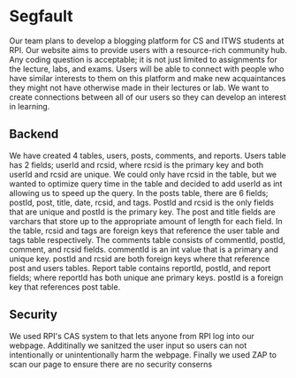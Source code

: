 # Segfault
Our team plans to develop a blogging platform for CS and ITWS students at RPI. Our website aims to provide users with a resource-rich community hub. Any
coding question is acceptable; it is not just limited to assignments for the lecture, labs, and exams. Users will be able to connect with people who have
similar interests to them on this platform and make new acquaintances they might not have otherwise made in their lectures or lab. We want to create
connections between all of our users so they can develop an interest in learning.


## Backend
We have created 4 tables, users, posts, comments, and reports. Users table has 2 fields; userId and rcsid, where rcsid is the primary key and both userId and rcsid are unique.
We could only have rcsid in the table, but we wanted to optimize query time in the table and decided to add userId as int allowing us to speed up the query. In the posts table,
there are 6 fields; postId, post, title, date, rcsid, and tags. PostId and rcsid is the only fields that are unique and postId is the primary key. The post and title fields are
varchars that store up to the appropriate amount of length for each field. In the table, rcsid and tags are foreign keys that reference the user table and tags table
respectively. The comments table consists of commentId, postId, comment, and rcsid fields. commentId is an int value that is a primary and unique key. postId and rcsid are both
foreign keys where that reference post and users tables. Report table contains reportId, postId, and report fields; where reportId has both unique ane primary keys. postId is a
foreign key that references post table.


## Security
We used RPI's CAS system to that lets anyone from RPI log into our webpage.
Additinally we sanitzed the user input so users can not intentionally or unintentionally harm the webpage.
Finally we used ZAP to scan our page to ensure there are no security conserns
